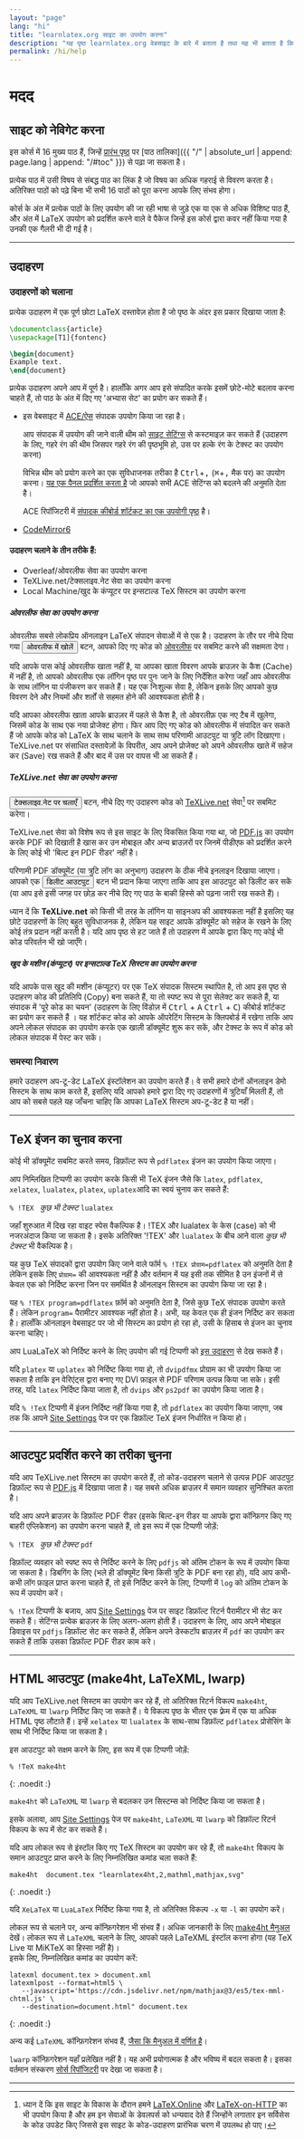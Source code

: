 ```yaml
---
layout: "page"
lang: "hi"
title: "learnlatex.org साइट का उपयोग करना"
description: "यह पृष्ठ learnlatex.org वेबसाइट के बारे में बताता है तथा यह भी बताता है कि इसका सर्वोत्तम उपयोग कैसे किया जा सकता है"
permalink: /hi/help
---
```

<script>
  function acesettings() {
      editors['pre0'].execCommand("showSettingsMenu");
  }
</script>

# मदद

## साइट को नेविगेट करना

इस कोर्स में 16 मुख्य पाठ हैं, जिन्हें [प्रारंभ पृष्ठ](./) पर
[पाठ तालिका]({{ "/" | absolute_url | append: page.lang | append: "/#toc" }}) से पढ़ा जा सकता है।

प्रत्येक पाठ में उसी विषय से संबद्ध पाठ का लिंक है
जो विषय का अधिक गहराई से विवरण करता है। अतिरिक्त पाठों को पढ़े बिना भी 
सभी 16 पाठों को पूरा करना आपके लिए संभव होगा।

कोर्स के अंत में प्रत्येक पाठों के लिए उपयोग की जा रही भाषा से जुड़े एक या एक से अधिक विशिष्ट पाठ हैं, और अंत में LaTeX उपयोग को प्रदर्शित करने वाले वे पैकेज जिन्हें इस कोर्स द्वारा कवर नहीं किया गया है उनकी एक गैलरी भी दी गई है।

---

## उदाहरण

### उदाहरणों को चलाना

प्रत्येक उदाहरण में एक पूर्ण छोटा LaTeX दस्तावेज़ होता है जो पृष्ठ के अंदर इस प्रकार दिखाया जाता है:

```latex
\documentclass{article}
\usepackage[T1]{fontenc}

\begin{document}
Example text.
\end{document}
```

प्रत्येक उदाहरण अपने आप में पूर्ण है। हालाँकि अगर आप इसे संपादित करके इसमें छोटे-मोटे बदलाव करना चाहते हैं, तो पाठ के अंत में दिए गए 'अभ्यास सेट' का प्रयोग कर सकते हैं।

* इस वेबसाइट में [ACE/ऐस](https://ace.c9.io/) संपादक उपयोग किया जा रहा है।

  आप संपादक में उपयोग की जाने वाली थीम को [साइट सेटिंग्स](सेटिंग्स) से कस्टमाइज़ कर सकते हैं (उदाहरण के लिए, गहरे रंग की थीम जिसपर गहरे रंग की पृष्ठभूमि हो, उस पर हल्के रंग के टेक्स्ट का उपयोग करना) 


   विभिन्न थीम को प्रयोग करने का एक सुविधाजनक तरीका है <kbd>Ctrl</kbd>+<kbd>,</kbd> (<kbd>⌘</kbd>+<kbd>,</kbd> मैक पर)
  का उपयोग करना। [यह एक पैनल प्रदर्शित करता है](javascript:acesettings()) जो आपको सभी ACE सेटिंग्स को बदलने की अनुमति देता है।

  ACE रिपॉजिटरी में [संपादक कीबोर्ड शॉर्टकट का एक उपयोगी पृष्ठ](https://github.com/ajaxorg/ace/wiki/Default-Keyboard-Shortcuts) है।


* [CodeMirror6](https://codemirror.net/)

#### उदाहरण चलाने के तीन तरीके हैं:

* Overleaf/ओवरलीफ सेवा का उपयोग करना
* TeXLive.net/टेक्सलाइव.नेट सेवा का उपयोग करना
* Local Machine/खुद के कंप्यूटर पर इन्सटाल्ड TeX सिस्टम का उपयोग करना



##### ओवरलीफ सेवा का उपयोग करना

ओवरलीफ सबसे लोकप्रिय ऑनलाइन LaTeX संपादन सेवाओं में से एक है। उदाहरण के तौर पर नीचे दिया गया <button>ओवरलीफ में खोलें</button> बटन, आपको दिए गए कोड को [ओवरलीफ](https://www.overleaf.com/about) पर सबमिट करने की सक्षमता देगा।

यदि आपके पास कोई ओवरलीफ खाता नहीं है, या आपका खाता विवरण आपके ब्राउज़र के कैश (Cache) में नहीं है, तो आपको ओवरलीफ एक लॉगिन पृष्ठ पर पुनः जाने के लिए निर्देशित करेगा जहाँ आप ओवरलीफ के साथ लॉगिन या पंजीकरण कर सकते हैं। यह एक निःशुल्क सेवा है, लेकिन इसके लिए आपको कुछ विवरण देने और नियमों और शर्तों से सहमत होने की आवश्यकता होती है। 

यदि आपका ओवरलीफ खाता आपके ब्राउज़र में पहले से कैश है, तो ओवरलीफ़ एक नए टैब में खुलेगा, जिसमें कोड के साथ एक नया प्रोजेक्ट होगा। फिर आप दिए गए कोड को ओवरलीफ में संपादित कर सकते हैं जो आपके कोड को LaTeX के साथ चलाने के साथ साथ परिणामी आउटपुट या त्रुटि लॉग दिखाएगा। TeXLive.net पर संसाधित दस्तावेज़ों के विपरीत, आप अपने प्रोजेक्ट को अपने ओवरलीफ खाते में सहेज कर (Save) रख सकते हैं और बाद में उस पर वापस भी आ सकते हैं।



##### TeXLive.net सेवा का उपयोग करना

<button>टेक्सलाइव.नेट पर चलाएँ</button> बटन, नीचे दिए गए उदाहरण कोड को [TeXLive.net](https://texlive.net) सेवा[^1] पर सबमिट करेगा।

TeXLive.net सेवा को विशेष रूप से इस साइट के लिए विकसित किया गया था, जो
[PDF.js](https://mozilla.github.io/pdf.js/) का उपयोग करके PDF को दिखाती है खास कर उन मोबाइल और अन्य ब्राउज़रों पर जिनमें पीडीएफ को प्रदर्शित करने के लिए कोई भी 'बिल्ट इन PDF रीडर' नहीं है।

परिणामी PDF डॉक्यूमेंट (या त्रुटि लॉग का अनुभाग) उदाहरण के ठीक नीचे इनलाइन दिखाया जाएगा। आपको एक <button>डिलीट आउटपुट</button> बटन भी प्रदान किया जाएगा ताकि आप इस आउटपुट को डिलीट कर सकें (या आप इसे इसी जगह पर छोड़ कर नीचे दिए गए पाठ के बाकी हिस्से को पढ़ना जारी रख सकते हैं)।

ध्यान दें कि **TeXLive.net** को किसी भी तरह के लॉगिन या साइनअप की आवश्यकता नहीं है
इसलिए यह छोटे उदाहरणों के लिए बहुत सुविधाजनक है, लेकिन यह साइट
आपके डॉक्यूमेंट को सहेज के रखने के लिए कोई तंत्र प्रदान नहीं करती है। यदि आप पृष्ठ से हट जाते हैं तो उदाहरण में आपके द्वारा किए गए कोई भी कोड परिवर्तन भी खो जाएँगे।



##### खुद के मशीन (कंप्यूटर) पर इन्सटाल्ड TeX सिस्टम का उपयोग करना

यदि आपके पास खुद की मशीन (कंप्यूटर) पर एक TeX संपादक सिस्टम स्थापित है, तो आप इस पृष्ठ से उदाहरण कोड की प्रतिलिपि (Copy) बना सकते हैं, या तो स्पष्ट रूप से पूरा सेलेक्ट कर सकते हैं, या संपादक में 'पूरे कोड का चयन' (उदाहरण के लिए विंडोज़ में <kbd> Ctrl</kbd> + <kbd> A</kbd> <kbd> Ctrl</kbd> + <kbd> C</kbd>) कीबोर्ड शॉर्टकट का प्रयोग कर सकते हैं । यह शॉर्टकट कोड को आपके ऑपरेटिंग सिस्टम के क्लिपबोर्ड में रखेगा ताकि आप अपने लोकल संपादक का उपयोग करके एक खाली डॉक्यूमेंट शुरू कर सकें, और टेक्स्ट के रूप में कोड को लोकल संपादक में पेस्ट कर सकें।



### समस्या निवारण

हमारे उदाहरण अप-टू-डेट LaTeX इंस्टॉलेशन का उपयोग करते हैं। वे सभी हमारे दोनों ऑनलाइन डेमो सिस्टम के साथ काम करते हैं, इसलिए यदि आपको हमारे द्वारा दिए गए उदाहरणों में त्रुटियाँ मिलती हैं, तो आप को सबसे पहले यह जाँचना चाहिए कि आपका LaTeX सिस्टम अप-टू-डेट है या नहीं।


---

## TeX इंजन का चुनाव करना

कोई भी डॉक्यूमेंट सबमिट करते समय, डिफ़ॉल्ट रूप से `pdflatex` इंजन का उपयोग किया जाएगा।

आप निम्लिखित टिप्पणी का उपयोग करके किसी भी TeX इंजन जैसे कि `latex`, `pdflatex`, `xelatex`, `lualatex`, `platex`, `uplatex`आदि का स्वयं चुनाव कर सकते हैं:

`% !TEX ` _कुछ भी टेक्स्ट_ `lualatex`

जहाँ शुरुआत में दिख रहा वाइट स्पेस वैकल्पिक है। !TEX और lualatex के केस (case) को भी नजरअंदाज किया जा सकता है। इसके अतिरिक्त '!TEX'  और `lualatex` के बीच आने वाला _कुछ भी टेक्स्ट_ भी वैकल्पिक है।

यह कुछ TeX संपादकों द्वारा उपयोग किए जाने वाले फॉर्म `% !TEX प्रोग्राम=pdflatex` को अनुमति देता है
लेकिन इसके लिए `प्रोग्राम=` की आवश्यकता नहीं है और वर्तमान में यह इसी तक सीमित है
उन इंजनों में से केवल एक को निर्दिष्ट करना जिन पर समर्थित है
ऑनलाइन सिस्टम का उपयोग किया जा रहा है।

यह `% !TEX program=pdflatex` फ़ॉर्म को अनुमति देता है, जिसे कुछ TeX संपादक उपयोग करते हैं। लेकिन `program=` पैरामीटर आवश्यक नहीं होता है। अभी, यह केवल एक ही इंजन निर्दिष्ट कर सकता है। हालाँकि ऑनलाइन वेबसाइट पर जो भी सिस्टम का प्रयोग हो रहा हो, उसी के हिसाब से इंजन का चुनाव करना चाहिए।


आप LuaLaTeX को निर्दिष्ट करने के लिए उपयोग की गई टिप्पणी को [इस उदाहरण](more-14) से देख सकते हैं।

यदि `platex` या `uplatex` को निर्दिष्ट किया गया हो, तो `dvipdfmx` प्रोग्राम का भी उपयोग किया जा सकता है ताकि इन वेरिएंट्स द्वारा बनाए गए DVI फ़ाइल से PDF परिणाम उत्पन्न किया जा सके। इसी तरह, यदि `latex` निर्दिष्ट किया जाता है, तो `dvips` और `ps2pdf` का उपयोग किया जाता है।  

यदि `% !TeX` टिप्पणी में इंजन निर्दिष्ट नहीं किया गया है, तो `pdflatex` का उपयोग किया जाएगा, जब तक कि आपने [Site Settings](settings) पेज पर एक डिफ़ॉल्ट TeX इंजन निर्धारित न किया हो।

---



## आउटपुट प्रदर्शित करने का तरीका चुनना

यदि आप TeXLive.net सिस्टम का उपयोग करते हैं, तो कोड-उदाहरण चलाने से उत्पन्न PDF आउटपुट डिफ़ॉल्ट रूप से [PDF.js](https://mozilla.github.io/pdf.js/) में दिखाया जाता है। यह सबसे अधिक ब्राउज़र में समान व्यवहार सुनिश्चित करता है।  

यदि आप अपने ब्राउज़र के डिफ़ॉल्ट PDF रीडर (इसके बिल्ट-इन रीडर या आपके द्वारा कॉन्फ़िगर किए गए बाहरी एप्लिकेशन) का उपयोग करना चाहते हैं, तो इस रूप में एक टिप्पणी जोड़ें:

`% !TEX ` _कुछ भी टेक्स्ट_ `pdf`

डिफ़ॉल्ट व्यवहार को स्पष्ट रूप से निर्दिष्ट करने के लिए `pdfjs` को अंतिम टोकन के रूप में उपयोग किया जा सकता है। डिबगिंग के लिए (भले ही डॉक्यूमेंट बिना किसी त्रुटि के PDF बना रहा हो), यदि आप कभी-कभी लॉग फ़ाइल प्राप्त करना चाहते हैं, तो इसे निर्दिष्ट करने के लिए, टिप्पणी में `log` को अंतिम टोकन के रूप में उपयोग करें।  

`% !TeX` टिप्पणी के बजाय, आप [Site Settings](settings) पेज पर साइट डिफ़ॉल्ट रिटर्न पैरामीटर भी सेट कर सकते हैं। सेटिंग्स प्रत्येक ब्राउज़र के लिए अलग-अलग होती हैं। उदाहरण के लिए, आप अपने मोबाइल डिवाइस पर `pdfjs` डिफ़ॉल्ट सेट कर सकते हैं, लेकिन अपने डेस्कटॉप ब्राउज़र में `pdf` का उपयोग कर सकते हैं ताकि उसका डिफ़ॉल्ट PDF रीडर काम करे।

---

## HTML आउटपुट (make4ht, LaTeXML, lwarp)

यदि आप TeXLive.net सिस्टम का उपयोग कर रहे हैं, तो अतिरिक्त रिटर्न विकल्प `make4ht`, `LaTeXML` या `lwarp` निर्दिष्ट किए जा सकते हैं। ये विकल्प पृष्ठ के भीतर एक फ़्रेम में एक या अधिक HTML पृष्ठ लौटाते हैं। इन्हें `xelatex` या `lualatex` के साथ-साथ डिफ़ॉल्ट `pdflatex` प्रोसेसिंग के साथ भी निर्दिष्ट किया जा सकता है।  

इस आउटपुट को सक्षम करने के लिए, इस रूप में एक टिप्पणी जोड़ें:

```
% !TeX make4ht
```
{: .noedit :}


`make4ht` को `LaTeXML` या `lwarp` से बदलकर उन सिस्टम्स को निर्दिष्ट किया जा सकता है।  

इसके अलावा, आप [Site Settings](settings) पेज पर `make4ht`, `LaTeXML` या `lwarp` को डिफ़ॉल्ट रिटर्न विकल्प के रूप में सेट कर सकते हैं।  

यदि आप लोकल रूप से इंस्टॉल किए गए TeX सिस्टम का उपयोग कर रहे हैं, तो `make4ht` विकल्प के समान आउटपुट प्राप्त करने के लिए निम्नलिखित कमांड चला सकते हैं:

```
make4ht  document.tex "learnlatex4ht,2,mathml,mathjax,svg"
```
{: .noedit :}

यदि `XeLaTeX` या `LuaLaTeX` निर्दिष्ट किया गया है, तो अतिरिक्त विकल्प `-x` या `-l` का उपयोग करें।  

लोकल रूप से चलाने पर, अन्य कॉन्फ़िगरेशन भी संभव हैं। अधिक जानकारी के लिए [make4ht मैनुअल](https://texdoc.org/pkg/make4ht) देखें। लोकल रूप से `LaTeXML` चलाने के लिए, आपको पहले LaTeXML इंस्टॉल करना होगा (यह TeX Live या MiKTeX का हिस्सा नहीं है)।  
इसके लिए, निम्नलिखित कमांड का उपयोग करें:

```
latexml document.tex > document.xml
latexmlpost --format=html5 \
   --javascript='https://cdn.jsdelivr.net/npm/mathjax@3/es5/tex-mml-chtml.js' \
   --destination=document.html" document.tex
```
{: .noedit :}

अन्य कई `LaTeXML` कॉन्फ़िगरेशन संभव हैं, [जैसा कि मैनुअल में वर्णित है](https://dlmf.nist.gov/LaTeXML/manual/)।  

`lwarp` कॉन्फ़िगरेशन यहाँ प्रलेखित नहीं है। यह अभी प्रयोगात्मक है और भविष्य में बदल सकता है। इसका वर्तमान संस्करण [सोर्स रिपॉजिटरी](https://github.com/davidcarlisle/latexcgi/blob/main/lwarp/latexcgilwarp) पर देखा जा सकता है।


---

[^1]: ध्यान दें कि इस साइट के विकास के दौरान हमने 
      [LaTeX.Online](https://latexonline.cc/) और
      [LaTeX-on-HTTP](https://github.com/YtoTech/latex-on-http)
      का भी उपयोग किया है और हम इन सेवाओं के डेवलपर्स को धन्यवाद देते हैं जिन्होंने लगातार इन सर्विसेस के कोड उपडेट किए
      जिससे इस साइट के कोड-उदाहरण प्रारंभिक चरण में उपलब्ध हो पाए।